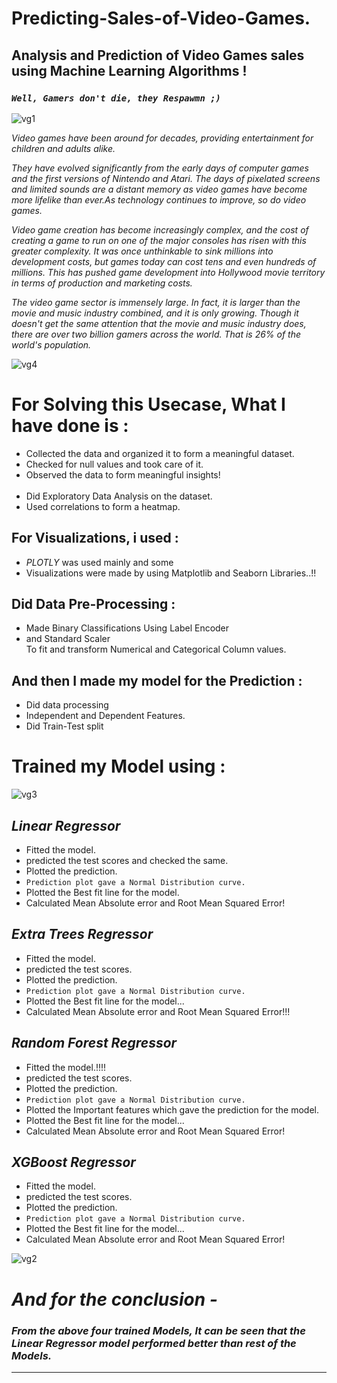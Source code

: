 # Predicting-Sales-of-Video-Games.
## Analysis and Prediction of Video Games sales using Machine Learning Algorithms !

### _`Well, Gamers don't die, they Respawmn ;) `_

![vg1](https://user-images.githubusercontent.com/73397927/154604801-c2bf2297-7cd7-49ce-967e-f9944850d06a.jpg)

_Video games have been around for decades, providing entertainment for children and adults alike._

_They have evolved significantly from the early days of computer games and the first versions of Nintendo and Atari. The days of pixelated screens and limited sounds are a distant memory as video games have become more lifelike than ever.As technology continues to improve, so do video games._

_Video game creation has become increasingly complex, and the cost of creating a game to run on one of the major consoles has risen with this greater complexity. It was once unthinkable to sink millions into development costs, but games today can cost tens and even hundreds of millions. This has pushed game development into Hollywood movie territory in terms of production and marketing costs._

_The video game sector is immensely large. In fact, it is larger than the movie and music industry combined, and it is only growing. Though it doesn't get the same attention that the movie and music industry does, there are over two billion gamers across the world. That is 26% of the world's population._


![vg4](https://user-images.githubusercontent.com/73397927/156130305-970879c5-cab2-43ae-9ae6-b8ee9c0c4ef0.jpg)


# For Solving this Usecase, What I have done is :
- Collected the data and organized it to form a meaningful dataset.
- Checked for null values and took care of it.
- Observed the data to form meaningful insights!
<br><br>
- Did Exploratory Data Analysis on the dataset.
- Used correlations to form a heatmap.


## For Visualizations, i used :
- _PLOTLY_ was used mainly and some
- Visualizations were made by using Matplotlib and Seaborn Libraries..!!


## Did Data Pre-Processing :
- Made Binary Classifications Using Label Encoder
- and Standard Scaler 
<br> To fit and transform Numerical and Categorical Column values.


## And then I made my model for the Prediction :
- Did data processing
- Independent and Dependent Features.
- Did Train-Test split



# Trained my Model using :

![vg3](https://user-images.githubusercontent.com/73397927/156130256-a38584e0-f37c-48e8-9067-61ec08904116.jpg)


## _Linear Regressor_
- Fitted the model.
- predicted the test scores and checked the same.
- Plotted the prediction.
- `Prediction plot gave a Normal Distribution curve.`
- Plotted the Best fit line for the model.
- Calculated Mean Absolute error and Root Mean Squared Error!


## _Extra Trees Regressor_
- Fitted the model.
- predicted the test scores.
- Plotted the prediction.
- `Prediction plot gave a Normal Distribution curve.`
- Plotted the Best fit line for the model...
- Calculated Mean Absolute error and Root Mean Squared Error!!!


## _Random Forest Regressor_
- Fitted the model.!!!!
- predicted the test scores.
- Plotted the prediction.
- `Prediction plot gave a Normal Distribution curve.`
- Plotted the Important features which gave the prediction for the model.
- Plotted the Best fit line for the model...
- Calculated Mean Absolute error and Root Mean Squared Error!


## _XGBoost Regressor_
- Fitted the model.
- predicted the test scores.
- Plotted the prediction.
- `Prediction plot gave a Normal Distribution curve.`
- Plotted the Best fit line for the model...
- Calculated Mean Absolute error and Root Mean Squared Error!


![vg2](https://user-images.githubusercontent.com/73397927/154858451-324b57b6-9f9c-49c7-bc1b-91f2f1f3349e.jpg)

# _And for the conclusion -_
### _From the above four trained Models, It can be seen that the Linear Regressor model performed better than rest of the Models._

---

